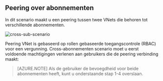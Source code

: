 ## <a name="peering-across-subscriptions"></a>Peering over abonnementen

In dit scenario maakt u een peering tussen twee VNets die behoren tot verschillende abonnementen.

![cross-sub-scenario](./media/virtual-networks-create-vnetpeering-scenario-crosssub-include/figure01.PNG)

Peering VNet is gebaseerd op rollen gebaseerde toegangscontrole (RBAC) voor een vergunning. Cross-abonnementen scenario moet u eerst voldoende machtigingen verlenen aan gebruikers die de peering verbinding maakt:

> [AZURE.NOTE] Als de gebruiker de bevoegdheid voor beide abonnementen heeft, kunt u onderstaande stap 1-4 overslaan.

